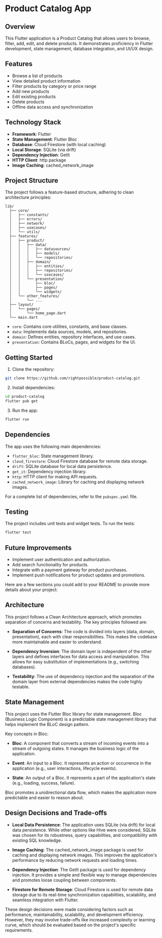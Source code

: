 # Product Catalog App

## Overview

This Flutter application is a Product Catalog that allows users to browse, filter, add, edit, and delete products. It demonstrates proficiency in Flutter development, state management, database integration, and UI/UX design.

## Features

- Browse a list of products
- View detailed product information
- Filter products by category or price range
- Add new products
- Edit existing products
- Delete products
- Offline data access and synchronization

## Technology Stack

- **Framework**: Flutter
- **State Management**: Flutter Bloc
- **Database**: Cloud Firestore (with local caching)
- **Local Storage**: SQLite (via drift)
- **Dependency Injection**: GetIt
- **HTTP Client**: http package
- **Image Caching**: cached_network_image

## Project Structure

The project follows a feature-based structure, adhering to clean architecture principles:

```
lib/
  ├── core/
  │   ├── constants/
  │   ├── errors/
  │   ├── network/
  │   ├── usecases/
  │   └── utils/
  ├── features/
  │   ├── product/
  │   │   ├── data/
  │   │   │   ├── datasources/
  │   │   │   ├── models/
  │   │   │   └── repositories/
  │   │   ├── domain/
  │   │   │   ├── entities/
  │   │   │   ├── repositories/
  │   │   │   └── usecases/
  │   │   └── presentation/
  │   │       ├── bloc/
  │   │       ├── pages/
  │   │       └── widgets/
  │   └── other_features/
  │       └── ...
  ├── layout/
  │   └── pages/
  │       └── home_page.dart
  └── main.dart
```

- `core`: Contains core utilities, constants, and base classes.
- `data`: Implements data sources, models, and repositories.
- `domain`: Defines entities, repository interfaces, and use cases.
- `presentation`: Contains BLoCs, pages, and widgets for the UI.

## Getting Started

1. Clone the repository:

```bash
git clone https://github.com/rightpossible/product-catalog.git
```

2. Install dependencies:

```bash
cd product-catalog
flutter pub get
```

3. Run the app:

```bash
flutter run
```

## Dependencies

The app uses the following main dependencies:

- `flutter_bloc`: State management library.
- `cloud_firestore`: Cloud Firestore database for remote data storage.
- `drift`: SQLite database for local data persistence.
- `get_it`: Dependency injection library.
- `http`: HTTP client for making API requests.
- `cached_network_image`: Library for caching and displaying network images.

For a complete list of dependencies, refer to the `pubspec.yaml` file.

## Testing

The project includes unit tests and widget tests. To run the tests:

```bash
flutter test
```

## Future Improvements

- Implement user authentication and authorization.
- Add search functionality for products.
- Integrate with a payment gateway for product purchases.
- Implement push notifications for product updates and promotions.

Here are a few sections you could add to your README to provide more details about your project:

## Architecture

This project follows a Clean Architecture approach, which promotes separation of concerns and testability. The key principles followed are:

- **Separation of Concerns**: The code is divided into layers (data, domain, presentation), each with clear responsibilities. This makes the codebase more maintainable and easier to understand.

- **Dependency Inversion**: The domain layer is independent of the other layers and defines interfaces for data access and manipulation. This allows for easy substitution of implementations (e.g., switching databases).

- **Testability**: The use of dependency injection and the separation of the domain layer from external dependencies makes the code highly testable.

## State Management

This project uses the Flutter Bloc library for state management. Bloc (Business Logic Component) is a predictable state management library that helps implement the BLoC design pattern.

Key concepts in Bloc:

- **Bloc**: A component that converts a stream of incoming events into a stream of outgoing states. It manages the business logic of the application.

- **Event**: An input to a Bloc. It represents an action or occurrence in the application (e.g., user interactions, lifecycle events).

- **State**: An output of a Bloc. It represents a part of the application's state (e.g., loading, success, failure).

Bloc promotes a unidirectional data flow, which makes the application more predictable and easier to reason about.

## Design Decisions and Trade-offs

- **Local Data Persistence**: The application uses SQLite (via drift) for local data persistence. While other options like Hive were considered, SQLite was chosen for its robustness, query capabilities, and compatibility with existing SQL knowledge.

- **Image Caching**: The cached_network_image package is used for caching and displaying network images. This improves the application's performance by reducing network requests and loading times.

- **Dependency Injection**: The GetIt package is used for dependency injection. It provides a simple and flexible way to manage dependencies and promotes loose coupling between components.

- **Firestore for Remote Storage**: Cloud Firestore is used for remote data storage due to its real-time synchronization capabilities, scalability, and seamless integration with Flutter.

These design decisions were made considering factors such as performance, maintainability, scalability, and development efficiency. However, they may involve trade-offs like increased complexity or learning curve, which should be evaluated based on the project's specific requirements.